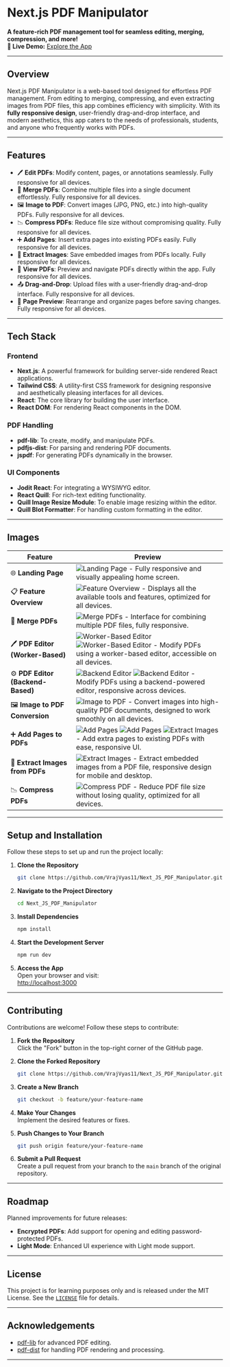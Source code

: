 # **Next.js PDF Manipulator**

**A feature-rich PDF management tool for seamless editing, merging, compression, and more!**  
**🚀 Live Demo:** [Explore the App](https://next-js-pdf-manipulator.onrender.com/)

---

## **Overview**

Next.js PDF Manipulator is a web-based tool designed for effortless PDF management. From editing to merging, compressing, and even extracting images from PDF files, this app combines efficiency with simplicity. With its **fully responsive design**, user-friendly drag-and-drop interface, and modern aesthetics, this app caters to the needs of professionals, students, and anyone who frequently works with PDFs.

---

## **Features**

- 🖊️ **Edit PDFs**: Modify content, pages, or annotations seamlessly. Fully responsive for all devices.  
- 📂 **Merge PDFs**: Combine multiple files into a single document effortlessly. Fully responsive for all devices.  
- 🖼️ **Image to PDF**: Convert images (JPG, PNG, etc.) into high-quality PDFs. Fully responsive for all devices.  
- 📉 **Compress PDFs**: Reduce file size without compromising quality. Fully responsive for all devices.  
- ➕ **Add Pages**: Insert extra pages into existing PDFs easily. Fully responsive for all devices.  
- 📸 **Extract Images**: Save embedded images from PDFs locally. Fully responsive for all devices.  
- 👀 **View PDFs**: Preview and navigate PDFs directly within the app. Fully responsive for all devices.  
- 📤 **Drag-and-Drop**: Upload files with a user-friendly drag-and-drop interface. Fully responsive for all devices.  
- 🔄 **Page Preview**: Rearrange and organize pages before saving changes. Fully responsive for all devices.  

---


## **Tech Stack**

### **Frontend**
- **Next.js**: A powerful framework for building server-side rendered React applications.
- **Tailwind CSS**: A utility-first CSS framework for designing responsive and aesthetically pleasing interfaces for all devices.
- **React**: The core library for building the user interface.
- **React DOM**: For rendering React components in the DOM.

### **PDF Handling**
- **pdf-lib**: To create, modify, and manipulate PDFs.
- **pdfjs-dist**: For parsing and rendering PDF documents.
- **jspdf**: For generating PDFs dynamically in the browser.

### **UI Components**
- **Jodit React**: For integrating a WYSIWYG editor.
- **React Quill**: For rich-text editing functionality.
- **Quill Image Resize Module**: To enable image resizing within the editor.
- **Quill Blot Formatter**: For handling custom formatting in the editor.

---

## **Images**

| **Feature**                       | **Preview**                                                                                 |
|------------------------------------|---------------------------------------------------------------------------------------------|
| 🌐 **Landing Page**                | ![Landing Page](./livedemoimages/1.png) - Fully responsive and visually appealing home screen. |
| 📋 **Feature Overview**            | ![Feature Overview](./livedemoimages/2.png) - Displays all the available tools and features, optimized for all devices.|
| 📂 **Merge PDFs**                  | ![Merge PDFs](./livedemoimages/3.png) - Interface for combining multiple PDF files, fully responsive. |
| 🖊️ **PDF Editor (Worker-Based)**   | ![Worker-Based Editor](./livedemoimages/4.png) ![Worker-Based Editor](./livedemoimages/5.png) - Modify PDFs using a worker-based editor, accessible on all devices. |
| ⚙️ **PDF Editor (Backend-Based)**  | ![Backend Editor](./livedemoimages/6.png) ![Backend Editor](./livedemoimages/7.png) - Modify PDFs using a backend-powered editor, responsive across devices. |
| 🖼️ **Image to PDF Conversion**     | ![Image to PDF](./livedemoimages/8.png) - Convert images into high-quality PDF documents, designed to work smoothly on all devices. |
| ➕ **Add Pages to PDFs**            | ![Add Pages](./livedemoimages/9.png) ![Add Pages](./livedemoimages/10.png) ![Extract Images](./livedemoimages/11.png) - Add extra pages to existing PDFs with ease, responsive UI. |
| 📸 **Extract Images from PDFs**     | ![Extract Images](./livedemoimages/12.png) - Extract embedded images from a PDF file, responsive design for mobile and desktop. |
| 📉 **Compress PDFs**               | ![Compress PDF](./livedemoimages/13.png) - Reduce PDF file size without losing quality, optimized for all devices. |


---

## **Setup and Installation**

Follow these steps to set up and run the project locally:

1. **Clone the Repository**  
   ```bash
   git clone https://github.com/VrajVyas11/Next_JS_PDF_Manipulator.git
   ```

2. **Navigate to the Project Directory**  
   ```bash
   cd Next_JS_PDF_Manipulator
   ```

3. **Install Dependencies**  
   ```bash
   npm install
   ```

4. **Start the Development Server**  
   ```bash
   npm run dev
   ```

5. **Access the App**  
   Open your browser and visit:  
   [http://localhost:3000](http://localhost:3000)

---

## **Contributing**

Contributions are welcome! Follow these steps to contribute:

1. **Fork the Repository**  
   Click the "Fork" button in the top-right corner of the GitHub page.

2. **Clone the Forked Repository**  
   ```bash
   git clone https://github.com/VrajVyas11/Next_JS_PDF_Manipulator.git
   ```

3. **Create a New Branch**  
   ```bash
   git checkout -b feature/your-feature-name
   ```

4. **Make Your Changes**  
   Implement the desired features or fixes.

5. **Push Changes to Your Branch**  
   ```bash
   git push origin feature/your-feature-name
   ```

6. **Submit a Pull Request**  
   Create a pull request from your branch to the `main` branch of the original repository.

---

## **Roadmap**

Planned improvements for future releases:

- **Encrypted PDFs**: Add support for opening and editing password-protected PDFs.
- **Light Mode**: Enhanced UI experience with Light mode support.

---

## License

This project is for learning purposes only and is released under the MIT License. See the [`LICENSE`](./Licence) file for details.

---

## **Acknowledgements**

- [pdf-lib](https://pdf-lib.js.org/) for advanced PDF editing.
- [pdf-dist](https://pdf.js.org/) for handling PDF rendering and processing.

---
